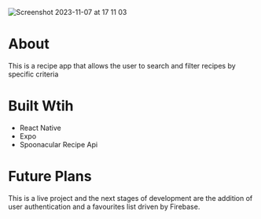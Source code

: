 ![Screenshot 2023-11-07 at 17 11 03](https://github.com/UhOhSpiders/react_native_recipes/assets/78114230/d5ebf2e4-db88-48ee-a5e5-55ce8ee8b23b)

# About
This is a recipe app that allows the user to search and filter recipes by specific criteria 

# Built Wtih
* React Native
* Expo
* Spoonacular Recipe Api

# Future Plans
This is a live project and the next stages of development are the addition of user authentication and a favourites list driven by Firebase.
